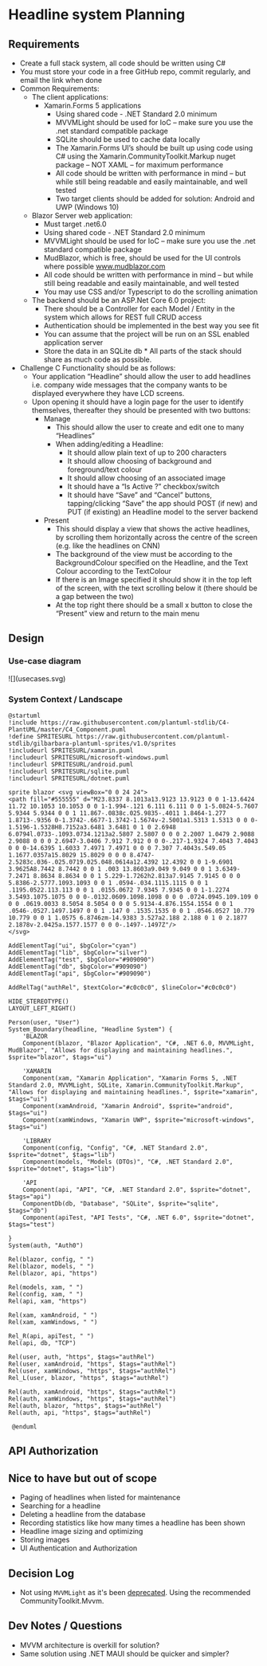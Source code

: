 # Headline system Planning

## Requirements

- Create a full stack system, all code should be written using C#
- You must store your code in a free GitHub repo, commit regularly, and email the link when done
- Common Requirements:
  - The client applications:
    - Xamarin.Forms 5 applications
      - Using shared code - .NET Standard 2.0 minimum
      - MVVMLight should be used for IoC – make sure you use the .net standard compatible
        package
      - SQLite should be used to cache data locally
      - The Xamarin.Forms UI’s should be built up using code using C# using the
        Xamarin.CommunityToolkit.Markup nuget package – NOT XAML – for maximum
        performance
      - All code should be written with performance in mind – but while still being readable and
        easily maintainable, and well tested
      - Two target clients should be added for solution: Android and UWP (Windows 10)
  - Blazor Server web application:
    - Must target .net6.0
    - Using shared code - .NET Standard 2.0 minimum
    - MVVMLight should be used for IoC – make sure you use the .net standard compatible
      package
    - MudBlazor, which is free, should be used for the UI controls where possible
      www.mudblazor.com
    - All code should be written with performance in mind – but while still being readable and
      easily maintainable, and well tested
    - You may use CSS and/or Typescript to do the scrolling animation
  - The backend should be an ASP.Net Core 6.0 project:
    - There should be a Controller for each Model / Entity in the system which allows for REST full CRUD
      access
    - Authentication should be implemented in the best way you see fit
    - You can assume that the project will be run on an SSL enabled application server
    - Store the data in an SQLite db \* All parts of the stack should share as much code as possible.
- Challenge C Functionality should be as follows:
  - Your application “Headline” should allow the user to add headlines i.e. company wide messages that the
    company wants to be displayed everywhere they have LCD screens.
  - Upon opening it should have a login page for the user to identify themselves, thereafter they should be
    presented with two buttons:
    - Manage
      - This should allow the user to create and edit one to many “Headlines”
      - When adding/editing a Headline:
        - It should allow plain text of up to 200 characters
        - It should allow choosing of background and foreground/text colour
        - It should allow choosing of an associated image
        - It should have a “Is Active ?” checkbox/switch
        - It should have “Save” and “Cancel” buttons, tapping/clicking “Save” the app should POST (if new) and PUT (if existing) an Headline model to the server backend
    - Present
      - This should display a view that shows the active headlines, by scrolling them horizontally
        across the centre of the screen (e.g. like the headlines on CNN)
      - The background of the view must be according to the BackgroundColour specified on the
        Headline, and the Text Colour according to the TextColour
      - If there is an Image specified it should show it in the top left of the screen, with the text
        scrolling below it (there should be a gap between the two)
      - At the top right there should be a small x button to close the “Present” view and return to
        the main menu

## Design

### Use-case diagram

<div hidden>
```plantuml usecases
@startuml
left to right direction

actor User as u

package Headline-UI as ui {
  usecase "Present Headlines" as present
  usecase "List Headlines" as list
  usecase "Create Headline" as create
  usecase "Edit Headline" as edit
  usecase "Activate / Deactivate Headline" as active
  usecase "Back to Navigation" as navigate
}

u --> present
u --> list
u --> create
u --> edit
u --> active
u --> navigate

package Headline-API as api {
  usecase "Filter Headlines" as filter
  usecase "Get Headline" as getOne
  usecase "Create Headline" as post
  usecase "Edit Headline" as put
  usecase "Activate / Deactivate Headline" as patch
	usecase "Authenticate" as authenticate

	filter ..> authenticate : <<include>>
	getOne ..> authenticate : <<include>>
	post ..> authenticate : <<include>>
	put ..> authenticate : <<include>>
	patch ..> authenticate : <<include>>
}

present ..> filter
present ..> getOne
list ..> filter
create ..> post
edit ..> getOne
edit ..> put
active ..> patch

@enduml
```
<div hidden>

### Data Model

```plantuml
@startuml
' hide the spot
hide circle

' avoid problems with angled crows feet
skinparam linetype ortho

entity Headline {
  *id : number <<generated>>
  --
  banner : text(200)
  backgroundColour : string(7)
  foregroundColour : string(7)
	imageUrl : text
	active: boolean
}
@enduml
```
</div>
![](usecases.svg)

### System Context / Landscape

```plantuml
@startuml
!include https://raw.githubusercontent.com/plantuml-stdlib/C4-PlantUML/master/C4_Component.puml
!define SPRITESURL https://raw.githubusercontent.com/plantuml-stdlib/gilbarbara-plantuml-sprites/v1.0/sprites
!includeurl SPRITESURL/xamarin.puml
!includeurl SPRITESURL/microsoft-windows.puml
!includeurl SPRITESURL/android.puml
!includeurl SPRITESURL/sqlite.puml
!includeurl SPRITESURL/dotnet.puml

sprite blazor <svg viewBox="0 0 24 24">
<path fill="#555555" d="M23.8337 8.1013a13.9123 13.9123 0 0 1-13.6424 11.72 10.1053 10.1053 0 0 1-1.994-.121 6.111 6.111 0 0 1-5.0824-5.7607 5.9344 5.9344 0 0 1 11.867-.0838c.025.9835-.4011 1.8464-1.277 1.8713-.9356 0-1.3742-.6677-1.3742-1.5674v-2.5001a1.5313 1.5313 0 0 0-1.5196-1.5328H8.7152a3.6481 3.6481 0 1 0 2.6948 6.0794l.0733-.1093.0734.1213a2.5807 2.5807 0 0 0 2.2007 1.0479 2.9088 2.9088 0 0 0 2.6947-3.0406 7.912 7.912 0 0 0-.217-1.9324 7.4043 7.4043 0 0 0-14.6395 1.6033 7.4971 7.4971 0 0 0 7.307 7.4043s.549.05 1.1677.0357a15.8029 15.8029 0 0 0 8.4747-2.5283c.036-.025.0719.025.048.0614a12.4392 12.4392 0 0 1-9.6901 3.9625A8.7442 8.7442 0 0 1 .003 13.8603a9.049 9.049 0 0 1 3.6349-7.2471 8.8634 8.8634 0 0 1 5.229-1.7262h2.813a7.9145 7.9145 0 0 0 5.8386-2.5777.1093.1093 0 0 1 .0594-.034.1115.1115 0 0 1 .1195.0522.113.113 0 0 1 .0155.0672 7.9345 7.9345 0 0 1-1.2274 3.5493.1075.1075 0 0 0-.0132.0609.1098.1098 0 0 0 .0724.0945.109.109 0 0 0 .0619.0033 8.5054 8.5054 0 0 0 5.9134-4.876.1554.1554 0 0 1 .0546-.0527.1497.1497 0 0 1 .147 0 .1535.1535 0 0 1 .0546.0527 10.779 10.779 0 0 1 1.0575 6.8746zm-14.9383 3.527a2.188 2.188 0 1 0 2.1877 2.1878v-2.0425a.1577.1577 0 0 0-.1497-.1497Z"/>
</svg>

AddElementTag("ui", $bgColor="cyan")
AddElementTag("lib", $bgColor="silver")
AddElementTag("test", $bgColor="#909090")
AddElementTag("db", $bgColor="#909090")
AddElementTag("api", $bgColor="#909090")

AddRelTag("authRel", $textColor="#c0c0c0", $lineColor="#c0c0c0")

HIDE_STEREOTYPE()
LAYOUT_LEFT_RIGHT()

Person(user, "User")
System_Boundary(headline, "Headline System") {
	'BLAZOR
	Component(blazor, "Blazor Application", "C#, .NET 6.0, MVVMLight, MudBlazor", "Allows for displaying and maintaining headlines.", $sprite="blazor", $tags="ui")

	'XAMARIN
	Component(xam, "Xamarin Application", "Xamarin Forms 5, .NET Standard 2.0, MVVMLight, SQLite, Xamarin.CommunityToolkit.Markup", "Allows for displaying and maintaining headlines.", $sprite="xamarin", $tags="ui")
	Component(xamAndroid, "Xamarin Android", $sprite="android", $tags="ui")
	Component(xamWindows, "Xamarin UWP", $sprite="microsoft-windows", $tags="ui")

	'LIBRARY
	Component(config, "Config", "C#, .NET Standard 2.0", $sprite="dotnet", $tags="lib")
	Component(models, "Models (DTOs)", "C#, .NET Standard 2.0", $sprite="dotnet", $tags="lib")

	'API
	Component(api, "API", "C#, .NET Standard 2.0", $sprite="dotnet", $tags="api")
	ComponentDb(db, "Database", "SQLite", $sprite="sqlite", $tags="db")
	Component(apiTest, "API Tests", "C#, .NET 6.0", $sprite="dotnet", $tags="test")

}
System(auth, "Auth0")

Rel(blazor, config, " ")
Rel(blazor, models, " ")
Rel(blazor, api, "https")

Rel(models, xam, " ")
Rel(config, xam, " ")
Rel(api, xam, "https")

Rel(xam, xamAndroid, " ")
Rel(xam, xamWindows, " ")

Rel_R(api, apiTest, " ")
Rel(api, db, "TCP")

Rel(user, auth, "https", $tags="authRel")
Rel(user, xamAndroid, "https", $tags="authRel")
Rel(user, xamWindows, "https", $tags="authRel")
Rel_L(user, blazor, "https", $tags="authRel")

Rel(auth, xamAndroid, "https", $tags="authRel")
Rel(auth, xamWindows, "https", $tags="authRel")
Rel(auth, blazor, "https", $tags="authRel")
Rel(auth, api, "https", $tags="authRel")

 @enduml
```

## API Authorization

## Nice to have but out of scope

- Paging of headlines when listed for maintenance
- Searching for a headline
- Deleting a headline from the database
- Recording statistics like how many times a headline has been shown
- Headline image sizing and optimizing
- Storing images
- UI Authentication and Authorization

## Decision Log

- Not using `MVVMLight` as it's been [deprecated](https://www.nuget.org/packages/MvvmLight/5.4.1.1?_src=template). Using the recommended CommunityToolkit.Mvvm.

## Dev Notes / Questions

- MVVM architecture is overkill for solution?
- Same solution using .NET MAUI should be quicker and simpler?
